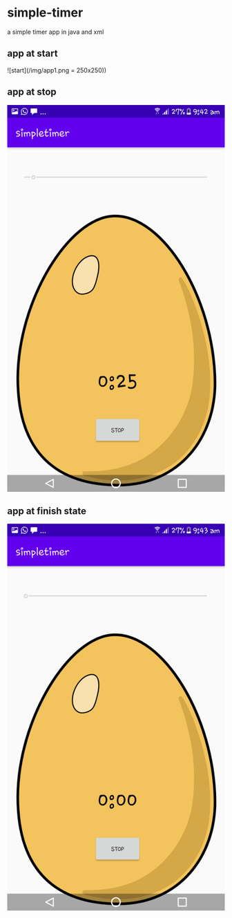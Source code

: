 # simple-timer
a simple timer app in java and xml 

## app at start

![start](/img/app1.png = 250x250))

## app at stop

![stop](/img/app2.png)

## app at finish state

![finish](/img/app3.png)

